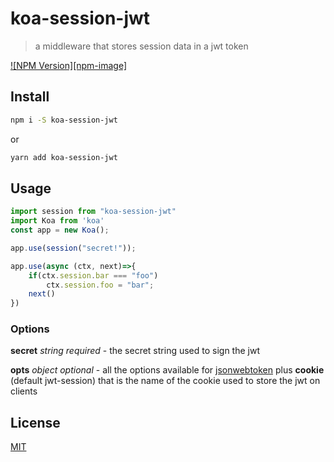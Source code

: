 # koa-session-jwt

> a middleware that stores session data in a jwt token

[![NPM Version][npm-image]][npm-url]

## Install

```bash
npm i -S koa-session-jwt
```
or 
```bash
yarn add koa-session-jwt
```
## Usage

```javascript
import session from "koa-session-jwt"
import Koa from 'koa'
const app = new Koa();

app.use(session("secret!"));

app.use(async (ctx, next)=>{
    if(ctx.session.bar === "foo")
        ctx.session.foo = "bar";
    next()
})

```

### Options
**secret** _string required_ - the secret string used to sign the jwt

**opts** _object optional_ - all the options available for [jsonwebtoken](https://github.com/auth0/node-jsonwebtoken#jwtsignpayload-secretorprivatekey-options-callback)
plus **cookie** (default jwt-session) that is the name of the cookie used to store the jwt on clients

## License

[MIT](http://vjpr.mit-license.org)

[npm-url]: https://npmjs.org/package/koa-session-jwt